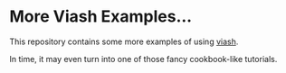 # More Viash Examples...

This repository contains some more examples of using [viash].

In time, it may even turn into one of those fancy cookbook-like tutorials.

[viash]: https://github.com/data-intuitive/viash
